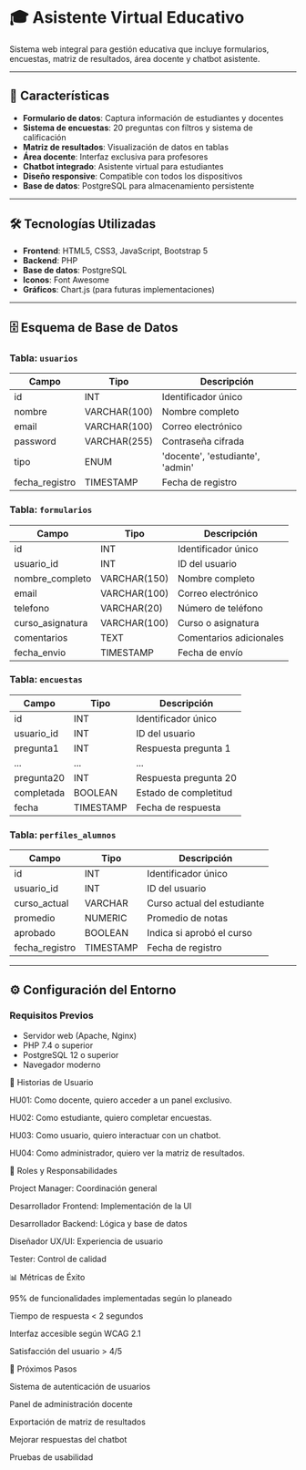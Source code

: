 # 🎓 Asistente Virtual Educativo

Sistema web integral para gestión educativa que incluye formularios, encuestas, matriz de resultados, área docente y chatbot asistente.

---

## 🚀 Características

- **Formulario de datos**: Captura información de estudiantes y docentes
- **Sistema de encuestas**: 20 preguntas con filtros y sistema de calificación
- **Matriz de resultados**: Visualización de datos en tablas
- **Área docente**: Interfaz exclusiva para profesores
- **Chatbot integrado**: Asistente virtual para estudiantes
- **Diseño responsive**: Compatible con todos los dispositivos
- **Base de datos**: PostgreSQL para almacenamiento persistente

---

## 🛠️ Tecnologías Utilizadas

- **Frontend**: HTML5, CSS3, JavaScript, Bootstrap 5
- **Backend**: PHP
- **Base de datos**: PostgreSQL
- **Iconos**: Font Awesome
- **Gráficos**: Chart.js (para futuras implementaciones)

---

## 🗄️ Esquema de Base de Datos

### Tabla: `usuarios`
| Campo          | Tipo           | Descripción                  |
|----------------|---------------|------------------------------|
| id             | INT           | Identificador único          |
| nombre         | VARCHAR(100)  | Nombre completo              |
| email          | VARCHAR(100)  | Correo electrónico           |
| password       | VARCHAR(255)  | Contraseña cifrada           |
| tipo           | ENUM          | 'docente', 'estudiante', 'admin' |
| fecha_registro | TIMESTAMP     | Fecha de registro            |

### Tabla: `formularios`
| Campo           | Tipo          | Descripción                  |
|-----------------|---------------|------------------------------|
| id              | INT           | Identificador único          |
| usuario_id      | INT           | ID del usuario               |
| nombre_completo | VARCHAR(150)  | Nombre completo              |
| email           | VARCHAR(100)  | Correo electrónico           |
| telefono        | VARCHAR(20)   | Número de teléfono           |
| curso_asignatura| VARCHAR(100)  | Curso o asignatura           |
| comentarios     | TEXT          | Comentarios adicionales      |
| fecha_envio     | TIMESTAMP     | Fecha de envío               |

### Tabla: `encuestas`
| Campo       | Tipo       | Descripción                  |
|-------------|-----------|------------------------------|
| id          | INT       | Identificador único          |
| usuario_id  | INT       | ID del usuario               |
| pregunta1   | INT       | Respuesta pregunta 1         |
| ...         | ...       | ...                          |
| pregunta20  | INT       | Respuesta pregunta 20        |
| completada  | BOOLEAN   | Estado de completitud        |
| fecha       | TIMESTAMP | Fecha de respuesta           |

### Tabla: `perfiles_alumnos`
| Campo          | Tipo       | Descripción                  |
|----------------|-----------|------------------------------|
| id             | INT       | Identificador único          |
| usuario_id     | INT       | ID del usuario               |
| curso_actual   | VARCHAR   | Curso actual del estudiante  |
| promedio       | NUMERIC   | Promedio de notas            |
| aprobado       | BOOLEAN   | Indica si aprobó el curso    |
| fecha_registro | TIMESTAMP | Fecha de registro            |

---

## ⚙️ Configuración del Entorno

### Requisitos Previos
- Servidor web (Apache, Nginx)
- PHP 7.4 o superior
- PostgreSQL 12 o superior
- Navegador moderno

📝 Historias de Usuario

HU01: Como docente, quiero acceder a un panel exclusivo.

HU02: Como estudiante, quiero completar encuestas.

HU03: Como usuario, quiero interactuar con un chatbot.

HU04: Como administrador, quiero ver la matriz de resultados.

👥 Roles y Responsabilidades

Project Manager: Coordinación general

Desarrollador Frontend: Implementación de la UI

Desarrollador Backend: Lógica y base de datos

Diseñador UX/UI: Experiencia de usuario

Tester: Control de calidad

📊 Métricas de Éxito

95% de funcionalidades implementadas según lo planeado

Tiempo de respuesta < 2 segundos

Interfaz accesible según WCAG 2.1

Satisfacción del usuario > 4/5

🚀 Próximos Pasos

Sistema de autenticación de usuarios

Panel de administración docente

Exportación de matriz de resultados

Mejorar respuestas del chatbot

Pruebas de usabilidad

